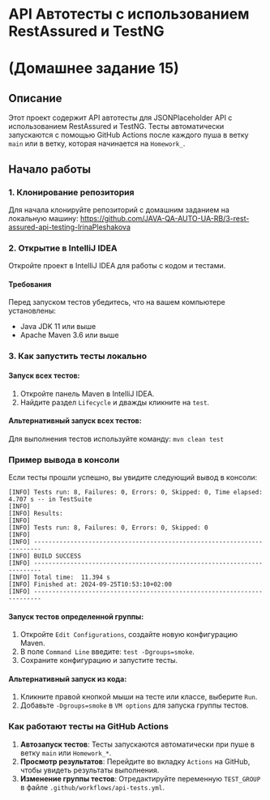 # API Автотесты с использованием RestAssured и TestNG 
# (Домашнее задание 15)

## Описание

Этот проект содержит API автотесты для JSONPlaceholder API с использованием RestAssured и TestNG. Тесты автоматически запускаются с помощью GitHub Actions после каждого пуша в ветку `main` или в ветку, которая начинается на `Homework_`.

## Начало работы
### 1. Клонирование репозитория

Для начала клонируйте репозиторий с домашним заданием на локальную машину:
https://github.com/JAVA-QA-AUTO-UA-RB/3-rest-assured-api-testing-IrinaPleshakova

### 2. Открытие в IntelliJ IDEA
Откройте проект в IntelliJ IDEA для работы с кодом и тестами.

#### Требования

Перед запуском тестов убедитесь, что на вашем компьютере установлены:

- Java JDK 11 или выше
- Apache Maven 3.6 или выше

### 3. Как запустить тесты локально

#### Запуск всех тестов:
1. Откройте панель Maven в IntelliJ IDEA.
2. Найдите раздел `Lifecycle` и дважды кликните на `test`.

#### Альтернативный запуск всех тестов:
Для выполнения тестов используйте команду: `mvn clean test`

### Пример вывода в консоли
Если тесты прошли успешно, вы увидите следующий вывод в консоли:

```shell
[INFO] Tests run: 8, Failures: 0, Errors: 0, Skipped: 0, Time elapsed: 4.707 s -- in TestSuite
[INFO] 
[INFO] Results:
[INFO] 
[INFO] Tests run: 8, Failures: 0, Errors: 0, Skipped: 0
[INFO] 
[INFO] ------------------------------------------------------------------------
[INFO] BUILD SUCCESS
[INFO] ------------------------------------------------------------------------
[INFO] Total time:  11.394 s
[INFO] Finished at: 2024-09-25T10:53:10+02:00
[INFO] ------------------------------------------------------------------------
```

#### Запуск тестов определенной группы:
1. Откройте `Edit Configurations`, создайте новую конфигурацию Maven.
2. В поле `Command Line` введите: `test -Dgroups=smoke`.
3. Сохраните конфигурацию и запустите тесты.

#### Альтернативный запуск из кода:
1. Кликните правой кнопкой мыши на тесте или классе, выберите `Run`.
2. Добавьте `-Dgroups=smoke` в `VM options` для запуска группы тестов.

### Как работают тесты на GitHub Actions

1. **Автозапуск тестов**: Тесты запускаются автоматически при пуше в ветку `main` или `Homework_*`.
2. **Просмотр результатов**: Перейдите во вкладку `Actions` на GitHub, чтобы увидеть результаты выполнения.
3. **Изменение группы тестов**: Отредактируйте переменную `TEST_GROUP` в файле `.github/workflows/api-tests.yml`.